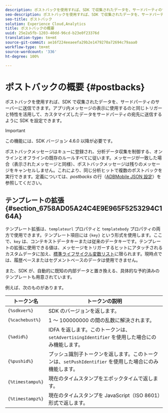 ```yaml
---
description: ポストバックを使用すれば、SDK で収集されたデータを、サードパーティのサーバーに送信できます。アプリ内メッセージの表示に使用するのと同じトリガーと特性を活用して、カスタマイズしたデータをサードパーティの宛先に送信するように SDK を設定できます。
seo-description: ポストバックを使用すれば、SDK で収集されたデータを、サードパーティのサーバーに送信できます。アプリ内メッセージの表示に使用するのと同じトリガーと特性を活用して、カスタマイズしたデータをサードパーティの宛先に送信するように SDK を設定できます。
seo-title: ポストバック
solution: Experience Cloud,Analytics
title: ポストバックの概要
uuid: 25e2a5fb-1203-40dd-96cd-b23e0f23376d
translation-type: tm+mt
source-git-commit: ae16f224eeaeefa29b2e1479270a72694c79aaa0
workflow-type: tm+mt
source-wordcount: '336'
ht-degree: 100%

---
```



# ポストバックの概要 {#postbacks}

ポストバックを使用すれば、SDK で収集されたデータを、サードパーティのサーバーに送信できます。アプリ内メッセージの表示に使用するのと同じトリガーと特性を活用して、カスタマイズしたデータをサードパーティの宛先に送信するように SDK を設定できます。

>[!IMPORTANT]
>
>この機能には、SDK バージョン 4.6.0 以降が必要です。

ポストバックメッセージはキューに登録され、分析データ収集を制御する、オンラインとオフラインの既存のルールすべてに従います。メッセージが一致した場合（表示されたメッセージと同様）、ポストバックメッセージは残りのメッセージをキャンセルしません。これにより、同じ分析ヒットで複数のポストバックを実行できます。定義については、*postbacks* の行（[ADBMobile JSON 設定](/help/ios/configuration/json-config/json-config.md)）を参照してください。

## テンプレートの拡張 {#section_6758AD05A24C4E9E965F5253294C164A}

テンプレート拡張は、`templateurl` プロパティと `templatebody` プロパティの両方で使用できます。テンプレート項目には `{key}` という形式を使用します。ここで、`key` は、コンテキストデータキーまたは従来のデータキーです。テンプレートの拡張に使用できる値は、メッセージをトリガーするヒットにアタッチされるカスタムデータに加え、[標準ライフサイクル変数リスト](/help/ios/metrics.md)に限られます。現時点では、履歴ベースまたはセグメントベースのデータは使用できません。

また、SDK が、自動的に既知の内部データと置き換える、具体的な予約済みのテンプレートも用意されています。

例えば、次のものがあります。

| トークン名 | トークンの説明 |
|--- |--- |
| `{%sdkver%}` | SDK のバージョンを返します。 |
| `{%cachebust%}` | 1 ～ 100000000 の間の乱数に解決されます。 |
| `{%adid%}` | IDFA を返します。このトークンは、`setAdvertisingIdentifier` を使用した場合にのみ機能します。 |
| `{%pushid%}` | プッシュ識別子トークンを返します。このトークンは、`setPushIdentifier` を使用した場合にのみ機能します。 |
| `{%timestampu%}` | 現在のタイムスタンプをエポックタイムで返します。 |
| `{%timestampz%}` | 現在のタイムスタンプを JavaScript（ISO 8601）形式で返します。 |